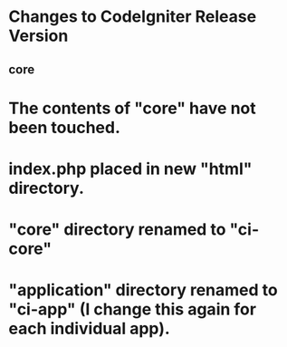 Changes to CodeIgniter Release Version
======================================

core
----

# The contents of "core" have not been touched.
# index.php placed in new "html" directory.
# "core" directory renamed to "ci-core"
# "application" directory renamed to "ci-app" (I change this again for each individual app).